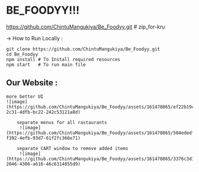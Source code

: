 # BE_FOODYY!!!
https://github.com/ChintuMangukiya/Be_Foodyy.git # zip_for-kru


-> How to Run Locally : 
   
    git clone https://github.com/ChintuMangukiya/Be_Foodyy.git
    cd Be_Foodyy
    npm install # To Install required resources
    npm start   # To run main file


## Our Website : 
    
    
    more better UI
    ![image](https://github.com/ChintuMangukiya/Be_Foodyy/assets/161478865/ef22b19c-2c31-4dfb-bc22-242c53121a8d)

        separate menus for all rastaurants
         ![image](https://github.com/ChintuMangukiya/Be_Foodyy/assets/161478865/504ededf-f392-4efb-93d7-61f2fc366e71)

        separate CART window to remove added items
         ![image](https://github.com/ChintuMangukiya/Be_Foodyy/assets/161478865/3376c3d1-2046-4306-a616-46c6314855d9)



    

